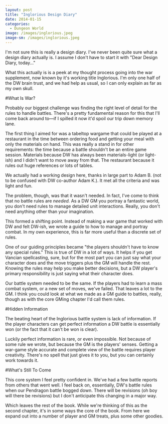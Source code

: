 ```yaml
---
layout: post
title: "Inglorious Design Diary"
date: 2014-01-15
categories:
  - Dungeon World
image: /images/inglorious.jpeg
image-sm: /images/inglorious.jpeg
---
```

I'm not sure this is really a design diary. I've never been quite sure what a design diary actually is. I assume I don't have to start it with "Dear Design Diary, today..."

What this actually is is a peek at my thought process going into the war supplement, now known by it's working title Inglorious. I'm only one half of the DW brain trust, and we had help as usual, so I can only explain as far as my own skull.

#What Is War?

Probably our biggest challenge was finding the right level of detail for the rules to handle battles. There's a pretty fundamental reason for this that I'll come back around to—if I spilled it now it'd spoil our trip down memory lane.

The first thing I aimed for was a tabeltop wargame that could be played at a restaurant in the time between ordering food and getting your meal with only the materials on hand. This was really a stand in for other requirements: the time because a battle shouldn't be an entire game session. Materials because DW has always been materials-light (or light-ish) and I didn't want to move away from that. The restaurant because it rules out huge references or lots of tables.

We actually had a working design here, thanks in large part to Adam B. (not to be confused with DW co-author Adam K.). It met all the criteria and was light and fun.

The problem, though, was that it wasn't needed. In fact, I've come to think that no battle rules are _needed._ As a DW GM you portray a fantastic world, you don't need rules to manage detailed unit interactions. Really, you don't need anything other than your imagination.

This formed a shifting point. Instead of making a war game that worked with DW and felt DW-ish, we wrote a guide to how to manage and portray combat. In my own experience, this is far more useful than a discrete set of rules.

One of our guiding principles became "the players shouldn't have to know any special rules." This is true of DW in a lot of ways. It helps if you get Vancian spellcasting, sure, but for the most part you can just say what your character does and the move triggers plus the GM will handle the rest. Knowing the rules may help you make better decisions, but a DW player's primary responsibility is just saying what their character does.

Our battle system needed to be the same. If the players had to learn a mass combat system, or a new set of moves, we've failed. That leaves a lot to the GM. I think you could look at what we made as a GM guide to battles, really, though as with the core GMing chapter I'd call them rules.

#Hidden Information

The beating heart of the Inglorious battle system is lack of information. If the player characters can get perfect information a DW battle is essentially won (or the fact that it can't be won is clear).

Luckily perfect information is rare, or even impossible. Not because of some rule we wrote, but because the GM is the players' senses. Getting a war-game style accurate and complete view of the battle requires player creativity. There's no spell that just gives it to you, but you can certainly work towards it.

#What's Still To Come

This core system I feel pretty confident in. We've had a few battle reports from others that went well. I feel back on, essentially, DW's battle rules when our Pendragon battle bogged down. There will be revisions (oh boy will there be revisions) but I don't anticipate this changing in a major way.

Which leaves the rest of the book. While we're thinking of this as the second chapter, it's in some ways the core of the book. From here we expand out into a number of player and GM treats, plus some other goodies.